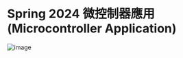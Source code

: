 # Spring 2024 微控制器應用 (Microcontroller Application)

![image](https://github.com/peng91927/mc2024/assets/162000301/52b58638-8ae2-4654-9d3c-0c02d89008cf)

